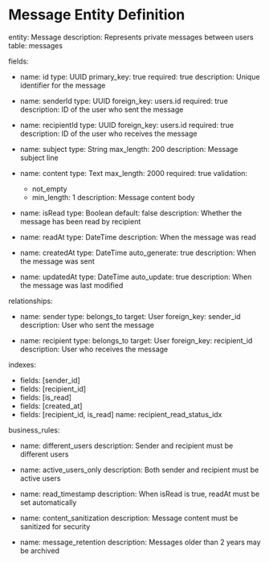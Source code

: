 # Message Entity Definition
entity: Message
description: Represents private messages between users
table: messages

fields:
  - name: id
    type: UUID
    primary_key: true
    required: true
    description: Unique identifier for the message
    
  - name: senderId
    type: UUID
    foreign_key: users.id
    required: true
    description: ID of the user who sent the message
    
  - name: recipientId
    type: UUID
    foreign_key: users.id
    required: true
    description: ID of the user who receives the message
    
  - name: subject
    type: String
    max_length: 200
    description: Message subject line
    
  - name: content
    type: Text
    max_length: 2000
    required: true
    validation:
      - not_empty
      - min_length: 1
    description: Message content body
    
  - name: isRead
    type: Boolean
    default: false
    description: Whether the message has been read by recipient
    
  - name: readAt
    type: DateTime
    description: When the message was read
    
  - name: createdAt
    type: DateTime
    auto_generate: true
    description: When the message was sent
    
  - name: updatedAt
    type: DateTime
    auto_update: true
    description: When the message was last modified

relationships:
  - name: sender
    type: belongs_to
    target: User
    foreign_key: sender_id
    description: User who sent the message
    
  - name: recipient
    type: belongs_to
    target: User
    foreign_key: recipient_id
    description: User who receives the message

indexes:
  - fields: [sender_id]
  - fields: [recipient_id]
  - fields: [is_read]
  - fields: [created_at]
  - fields: [recipient_id, is_read]
    name: recipient_read_status_idx

business_rules:
  - name: different_users
    description: Sender and recipient must be different users
    
  - name: active_users_only
    description: Both sender and recipient must be active users
    
  - name: read_timestamp
    description: When isRead is true, readAt must be set automatically
    
  - name: content_sanitization
    description: Message content must be sanitized for security
    
  - name: message_retention
    description: Messages older than 2 years may be archived
